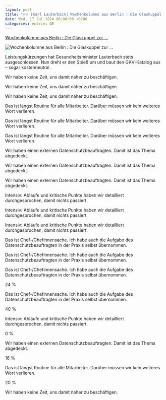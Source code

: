 ```yaml
---
layout: post
title: "🔥🔥 [Karl Lauterbach] Wochenkolumne aus Berlin : Die Glaskuppel zur ..."
date: Wed, 17 Jul 2024 08:00:00 +0200
categories: entries DE
---
```

[Wochenkolumne aus Berlin : Die Glaskuppel zur ...](https://www.aerztezeitung.de/Politik/Die-Glaskuppel-zur-Leistungsausweitung-Die-wundersame-Wandlung-des-Karl-L-451308.html)

![Wochenkolumne aus Berlin : Die Glaskuppel zur ...](https://www.aerztezeitung.de/og-image.png)

Leistungskürzungen hat Gesundheitsminister Lauterbach stets ausgeschlossen. Nun dreht er den Spieß um und baut den GKV-Katalog aus – sogar kostenneutral.

Wir haben keine Zeit, uns damit näher zu beschäftigen.

Wir haben keine Zeit, uns damit näher zu beschäftigen.

Wir haben keine Zeit, uns damit näher zu beschäftigen.

Das ist längst Routine für alle Mitarbeiter. Darüber müssen wir kein weiteres Wort verlieren.

Das ist längst Routine für alle Mitarbeiter. Darüber müssen wir kein weiteres Wort verlieren.

Das ist längst Routine für alle Mitarbeiter. Darüber müssen wir kein weiteres Wort verlieren.

Wir haben einen externen Datenschutzbeauftragten. Damit ist das Thema abgedeckt.

Wir haben einen externen Datenschutzbeauftragten. Damit ist das Thema abgedeckt.

Wir haben einen externen Datenschutzbeauftragten. Damit ist das Thema abgedeckt.

Intensiv: Abläufe und kritische Punkte haben wir detailliert durchgesprochen, damit nichts passiert.

Intensiv: Abläufe und kritische Punkte haben wir detailliert durchgesprochen, damit nichts passiert.

Intensiv: Abläufe und kritische Punkte haben wir detailliert durchgesprochen, damit nichts passiert.

Das ist Chef-/Chefinnensache. Ich habe auch die Aufgabe des Datenschutzbeauftragten in der Praxis selbst übernommen.

Das ist Chef-/Chefinnensache. Ich habe auch die Aufgabe des Datenschutzbeauftragten in der Praxis selbst übernommen.

Das ist Chef-/Chefinnensache. Ich habe auch die Aufgabe des Datenschutzbeauftragten in der Praxis selbst übernommen.

24 %

Das ist Chef-/Chefinnensache. Ich habe auch die Aufgabe des Datenschutzbeauftragten in der Praxis selbst übernommen.

40 %

Intensiv: Abläufe und kritische Punkte haben wir detailliert durchgesprochen, damit nichts passiert.

0 %

Wir haben einen externen Datenschutzbeauftragten. Damit ist das Thema abgedeckt.

16 %

Das ist längst Routine für alle Mitarbeiter. Darüber müssen wir kein weiteres Wort verlieren.

20 %

Wir haben keine Zeit, uns damit näher zu beschäftigen.


